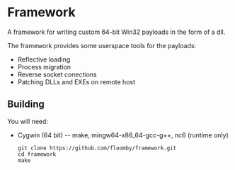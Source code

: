 Framework
=========

A framework for writing custom 64-bit Win32 payloads
in the form of a dll.

The framework provides some userspace tools for
the payloads:

 * Reflective loading
 * Process migration
 * Reverse socket conections
 * Patching DLLs and EXEs on remote host

Building
--------

You will need:

 * Cygwin (64 bit) -- make, mingw64-x86_64-gcc-g++, nc6 (runtime only)

    ```
    git clone https://github.com/floomby/framework.git
    cd framework
    make
    ```
    
